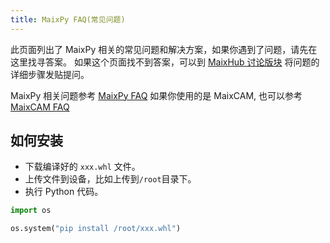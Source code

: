 ```yaml
---
title: MaixPy FAQ(常见问题)
---
```


此页面列出了 MaixPy 相关的常见问题和解决方案，如果你遇到了问题，请先在这里找寻答案。
如果这个页面找不到答案，可以到 [MaixHub 讨论版块](https://maixhub.com/discussion) 将问题的详细步骤发贴提问。

MaixPy 相关问题参考 [MaixPy FAQ](https://wiki.sipeed.com/maixpy/doc/zh/faq.html)
如果你使用的是 MaixCAM, 也可以参考 [MaixCAM FAQ](https://wiki.sipeed.com/hardware/zh/maixcam/faq.html)

## 如何安装

* 下载编译好的 `xxx.whl` 文件。
* 上传文件到设备，比如上传到`/root`目录下。
* 执行 Python 代码。
```python
import os

os.system("pip install /root/xxx.whl")
```


